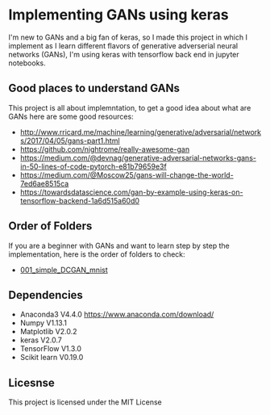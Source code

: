 # Implementing GANs using keras

I'm new to GANs and a big fan of keras, so I made this project in which I implement as I learn different flavors of generative adverserial neural networks (GANs), I'm using keras with tensorflow back end in jupyter notebooks.

## Good places to understand GANs
This project is all about implemntation, to get a good idea about what are GANs here are some good resources:
- http://www.rricard.me/machine/learning/generative/adversarial/networks/2017/04/05/gans-part1.html
- https://github.com/nightrome/really-awesome-gan
- https://medium.com/@devnag/generative-adversarial-networks-gans-in-50-lines-of-code-pytorch-e81b79659e3f
- https://medium.com/@Moscow25/gans-will-change-the-world-7ed6ae8515ca
- https://towardsdatascience.com/gan-by-example-using-keras-on-tensorflow-backend-1a6d515a60d0

## Order of Folders
If you are a beginner with GANs and want to learn step by step the implementation, here is the order of folders to check:
- [001_simple_DCGAN_mnist](https://github.com/afakharany93/GANs-keras-implementation/tree/master/001_simple_DCGAN_mnist)


## Dependencies 
- Anaconda3 V4.4.0 https://www.anaconda.com/download/
- Numpy V1.13.1
- Matplotlib V2.0.2
- keras V2.0.7
- TensorFlow V1.3.0
- Scikit learn V0.19.0

## Licesnse
This project is licensed under the MIT License 